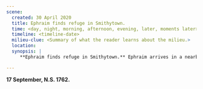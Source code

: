 ```yaml
---
scene:
  created: 30 April 2020
  title: Ephraim finds refuge in Smithytown.
  time: <day, night, morning, afternoon, evening, later, moments later>
  timeline: <timeline-date>
  milieu-clue: <Summary of what the reader learns about the milieu.>
  location:
  synopsis: |
     **Ephraim finds refuge in Smithytown.** Ephraim arrives in a nearby town at wilderness' edge (Smithytown) and asks a local smith CHESTER O'BRIEN to take him on for support (using an assumed name). The smith is grudging, but lets him do so. Later, Ephraim fixes a horse's hoof, foregoing compensation (overseen by Chester approvingly) He later catches Ephraim sleeping in the shop and takes pity by giving him a blanket, etc. They talk politics and Ephraim finds Chester is pro-Liberty.

---
```


**17 September, N.S. 1762.**
